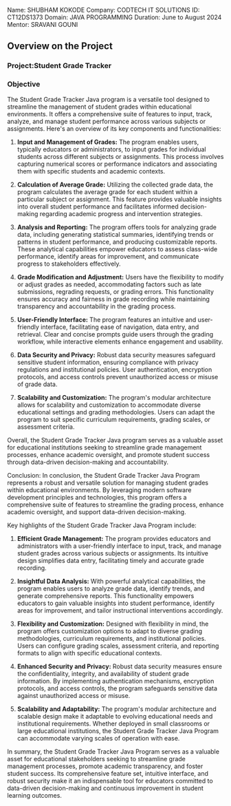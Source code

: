 Name: SHUBHAM KOKODE
Company: CODTECH IT SOLUTIONS
ID: CT12DS1373
Domain: JAVA PROGRAMMING
Duration: June to August 2024
Mentor: SRAVANI GOUNI


## Overview on the Project

### Project:Student Grade Tracker

### Objective
The Student Grade Tracker Java program is a versatile tool designed to streamline the management of student grades within educational environments. It offers a comprehensive suite of features to input, track, analyze, and manage student performance across various subjects or assignments. Here's an overview of its key components and functionalities:

1. **Input and Management of Grades:** The program enables users, typically educators or administrators, to input grades for individual students across different subjects or assignments. This process involves capturing numerical scores or performance indicators and associating them with specific students and academic contexts.

2. **Calculation of Average Grade:** Utilizing the collected grade data, the program calculates the average grade for each student within a particular subject or assignment. This feature provides valuable insights into overall student performance and facilitates informed decision-making regarding academic progress and intervention strategies.

3. **Analysis and Reporting:** The program offers tools for analyzing grade data, including generating statistical summaries, identifying trends or patterns in student performance, and producing customizable reports. These analytical capabilities empower educators to assess class-wide performance, identify areas for improvement, and communicate progress to stakeholders effectively.

4. **Grade Modification and Adjustment:** Users have the flexibility to modify or adjust grades as needed, accommodating factors such as late submissions, regrading requests, or grading errors. This functionality ensures accuracy and fairness in grade recording while maintaining transparency and accountability in the grading process.

5. **User-Friendly Interface:** The program features an intuitive and user-friendly interface, facilitating ease of navigation, data entry, and retrieval. Clear and concise prompts guide users through the grading workflow, while interactive elements enhance engagement and usability.

6. **Data Security and Privacy:** Robust data security measures safeguard sensitive student information, ensuring compliance with privacy regulations and institutional policies. User authentication, encryption protocols, and access controls prevent unauthorized access or misuse of grade data.

7. **Scalability and Customization:** The program's modular architecture allows for scalability and customization to accommodate diverse educational settings and grading methodologies. Users can adapt the program to suit specific curriculum requirements, grading scales, or assessment criteria.

Overall, the Student Grade Tracker Java program serves as a valuable asset for educational institutions seeking to streamline grade management processes, enhance academic oversight, and promote student success through data-driven decision-making and accountability.

Conclusion:
In conclusion, the Student Grade Tracker Java Program represents a robust and versatile solution for managing student grades within educational environments. By leveraging modern software development principles and technologies, this program offers a comprehensive suite of features to streamline the grading process, enhance academic oversight, and support data-driven decision-making. 

Key highlights of the Student Grade Tracker Java Program include:

1. **Efficient Grade Management:** The program provides educators and administrators with a user-friendly interface to input, track, and manage student grades across various subjects or assignments. Its intuitive design simplifies data entry, facilitating timely and accurate grade recording.

2. **Insightful Data Analysis:** With powerful analytical capabilities, the program enables users to analyze grade data, identify trends, and generate comprehensive reports. This functionality empowers educators to gain valuable insights into student performance, identify areas for improvement, and tailor instructional interventions accordingly.

3. **Flexibility and Customization:** Designed with flexibility in mind, the program offers customization options to adapt to diverse grading methodologies, curriculum requirements, and institutional policies. Users can configure grading scales, assessment criteria, and reporting formats to align with specific educational contexts.

4. **Enhanced Security and Privacy:** Robust data security measures ensure the confidentiality, integrity, and availability of student grade information. By implementing authentication mechanisms, encryption protocols, and access controls, the program safeguards sensitive data against unauthorized access or misuse.

5. **Scalability and Adaptability:** The program's modular architecture and scalable design make it adaptable to evolving educational needs and institutional requirements. Whether deployed in small classrooms or large educational institutions, the Student Grade Tracker Java Program can accommodate varying scales of operation with ease.

In summary, the Student Grade Tracker Java Program serves as a valuable asset for educational stakeholders seeking to streamline grade management processes, promote academic transparency, and foster student success. Its comprehensive feature set, intuitive interface, and robust security make it an indispensable tool for educators committed to data-driven decision-making and continuous improvement in student learning outcomes.
